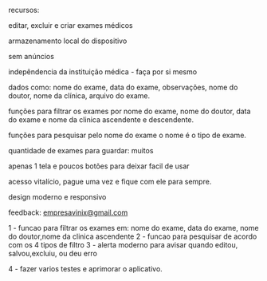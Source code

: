 recursos:


editar, excluir e criar exames médicos

armazenamento local do dispositivo

sem anúncios

indepêndencia da instituição médica - faça por si mesmo

dados como: nome do exame, data do exame, observações, nome do doutor, nome da clínica, arquivo do exame.  

funções para filtrar os exames por nome do exame, nome do doutor, data do exame e  nome da clinica ascendente e descendente.

funções para pesquisar pelo nome do exame o nome é o tipo de exame. 

quantidade de exames para guardar: muitos  

apenas 1 tela e poucos botões para deixar facil de usar 

acesso vitalício, pague uma vez e fique com ele para sempre. 

design moderno e responsivo 

feedback: empresavinix@gmail.com


1 - funcao para filtrar os exames em: nome do exame, data do exame, nome do doutor,nome da clinica ascendente
2 - funcao para pesquisar de acordo com os 4 tipos de filtro
3 - alerta moderno para avisar quando editou, salvou,excluiu, ou deu erro





4 - fazer varios testes e aprimorar o aplicativo.
